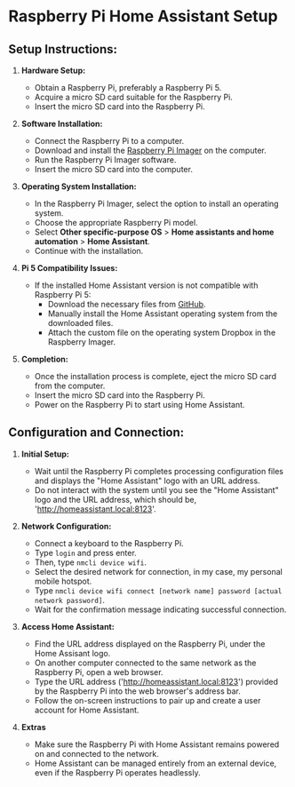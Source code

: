 # Raspberry Pi Home Assistant Setup

## Setup Instructions:

1. **Hardware Setup:**
   - Obtain a Raspberry Pi, preferably a Raspberry Pi 5.
   - Acquire a micro SD card suitable for the Raspberry Pi.
   - Insert the micro SD card into the Raspberry Pi.

2. **Software Installation:**
   - Connect the Raspberry Pi to a computer.
   - Download and install the [Raspberry Pi Imager](https://www.raspberrypi.com/software/) on the computer.
   - Run the Raspberry Pi Imager software.
   - Insert the micro SD card into the computer.

3. **Operating System Installation:**
   - In the Raspberry Pi Imager, select the option to install an operating system.
   - Choose the appropriate Raspberry Pi model.
   - Select **Other specific-purpose OS** > **Home assistants and home automation** > **Home Assistant**.
   - Continue with the installation.

4. **Pi 5 Compatibility Issues:**
   - If the installed Home Assistant version is not compatible with Raspberry Pi 5:
     - Download the necessary files from [GitHub](https://github.com/home-assistant/operating-system/releases/download/11.4/haos_rpi5-64-11.4.img.xz).
     - Manually install the Home Assistant operating system from the downloaded files.
     - Attach the custom file on the operating system Dropbox in the Raspberry Imager.

5. **Completion:**
   - Once the installation process is complete, eject the micro SD card from the computer.
   - Insert the micro SD card into the Raspberry Pi.
   - Power on the Raspberry Pi to start using Home Assistant.

## Configuration and Connection:

1. **Initial Setup:**
   - Wait until the Raspberry Pi completes processing configuration files and displays the "Home Assistant" logo with an URL address.
   - Do not interact with the system until you see the "Home Assistant" logo and the URL address, which should be, 'http://homeassistant.local:8123'.

2. **Network Configuration:**
   - Connect a keyboard to the Raspberry Pi.
   - Type `login` and press enter.
   - Then, type `nmcli device wifi`.
   - Select the desired network for connection, in my case, my personal mobile hotspot.
   - Type `nmcli device wifi connect [network name] password [actual network password]`.
   - Wait for the confirmation message indicating successful connection.

3. **Access Home Assistant:**
   - Find the URL address displayed on the Raspberry Pi, under the Home Assisant logo.
   - On another computer connected to the same network as the Raspberry Pi, open a web browser.
   - Type the URL address ('http://homeassistant.local:8123') provided by the Raspberry Pi into the web browser's address bar.
   - Follow the on-screen instructions to pair up and create a user account for Home Assistant.

4. **Extras**
   - Make sure the Raspberry Pi with Home Assistant remains powered on and connected to the network.
   - Home Assistant can be managed entirely from an external device, even if the Raspberry Pi operates headlessly.

